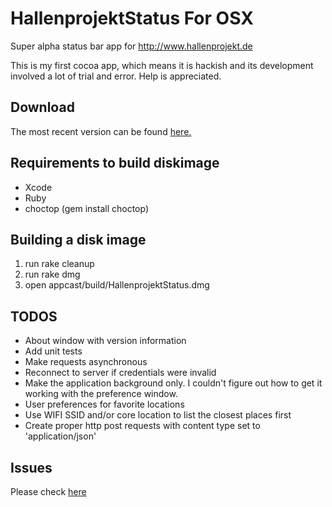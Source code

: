 # HallenprojektStatus For OSX

Super alpha status bar app for http://www.hallenprojekt.de

This is my first cocoa app, which means it is hackish and its development involved a lot of trial and error. Help is appreciated.

## Download

The most recent version can be found [here.](http://hallenprojekt.huesler-informatik.ch/HallenprojektStatus.dmg)

## Requirements to build diskimage

* Xcode
* Ruby
* choctop (gem install choctop)

## Building a disk image

1. run rake cleanup
2. run rake dmg
3. open appcast/build/HallenprojektStatus.dmg

## TODOS

* About window with version information
* Add unit tests
* Make requests asynchronous
* Reconnect to server if credentials were invalid
* Make the application background only. I couldn't figure out how to get it working
  with the preference window.
* User preferences for favorite locations
* Use WIFI SSID and/or core location to list the closest places first
* Create proper http post requests with content type set to 'application/json'

## Issues

Please check [here](http://github.com/phuesler/Hallenprojektstatus/issues)

[hallenprojekt.de]: http://www.hallenprojekt.de
[couchdb]: http://couchdb.apache.org
